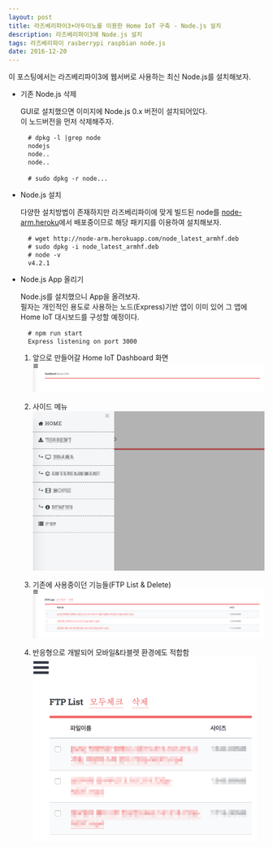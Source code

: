 ```yaml
--- 
layout: post
title: 라즈베리파이3+아두이노를 이용한 Home IoT 구축 - Node.js 설치
description: 라즈베리파이3에 Node.js 설치
tags: 라즈베리파이 rasberrypi raspbian node.js
date: 2016-12-20
---
```


이 포스팅에서는 라즈베리파이3에 웹서버로 사용하는 최신 Node.js를 설치해보자.

- 기존 Node.js 삭제

    GUI로 설치했으면 이미지에 Node.js 0.x 버전이 설치되어있다.  
    이 노드버전을 먼저 삭제해주자.

        # dpkg -l |grep node 
        nodejs
        node..
        node..

        # sudo dpkg -r node... 

- Node.js 설치

    다양한 설치방법이 존재하지만 라즈베리파이에 맞게 빌드된 node를 [node-arm.heroku](http://node-arm.herokuapp.com)에서 배포중이므로 해당 패키지를 이용하여 설치해보자.

        # wget http://node-arm.herokuapp.com/node_latest_armhf.deb
        # sudo dpkg -i node_latest_armhf.deb
        # node -v
        v4.2.1

- Node.js App 올리기

    Node.js를 설치했으니 App을 올려보자.  
    필자는 개인적인 용도로 사용하는 노드(Express)기반 앱이 이미 있어 그 앱에 Home IoT 대시보드를 구성할 예정이다.

        # npm run start
        Express listening on port 3000

    1. 앞으로 만들어갈 Home IoT Dashboard 화면
    ![](https://github.com/adahnlim/adahnlim.github.io/blob/master/images/node-1.png?raw=true)

    2. 사이드 메뉴  
    ![](https://github.com/adahnlim/adahnlim.github.io/blob/master/images/node-2.png?raw=true)

    3. 기존에 사용중이던 기능들(FTP List & Delete)  
    ![](https://github.com/adahnlim/adahnlim.github.io/blob/master/images/node-3.png?raw=true)

    4. 반응형으로 개발되어 모바일&타블렛 환경에도 적합함  
    ![](https://github.com/adahnlim/adahnlim.github.io/blob/master/images/node-4.png?raw=true)



